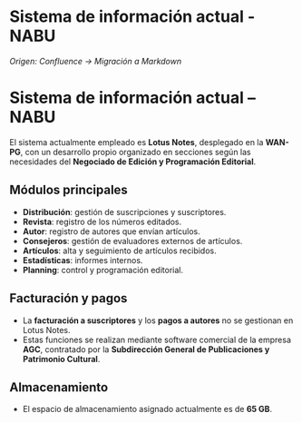 # Sistema de información actual - NABU

_Origen: Confluence → Migración a Markdown_

# Sistema de información actual – NABU

El sistema actualmente empleado es **Lotus Notes**, desplegado en la **WAN-PG**, con un desarrollo propio organizado en secciones según las necesidades del **Negociado de Edición y Programación Editorial**.

## Módulos principales

- **Distribución**: gestión de suscripciones y suscriptores.  
- **Revista**: registro de los números editados.  
- **Autor**: registro de autores que envían artículos.  
- **Consejeros**: gestión de evaluadores externos de artículos.  
- **Artículos**: alta y seguimiento de artículos recibidos.  
- **Estadísticas**: informes internos.  
- **Planning**: control y programación editorial.  

## Facturación y pagos
- La **facturación a suscriptores** y los **pagos a autores** no se gestionan en Lotus Notes.  
- Estas funciones se realizan mediante software comercial de la empresa **AGC**, contratado por la **Subdirección General de Publicaciones y Patrimonio Cultural**.

## Almacenamiento
- El espacio de almacenamiento asignado actualmente es de **65 GB**.
